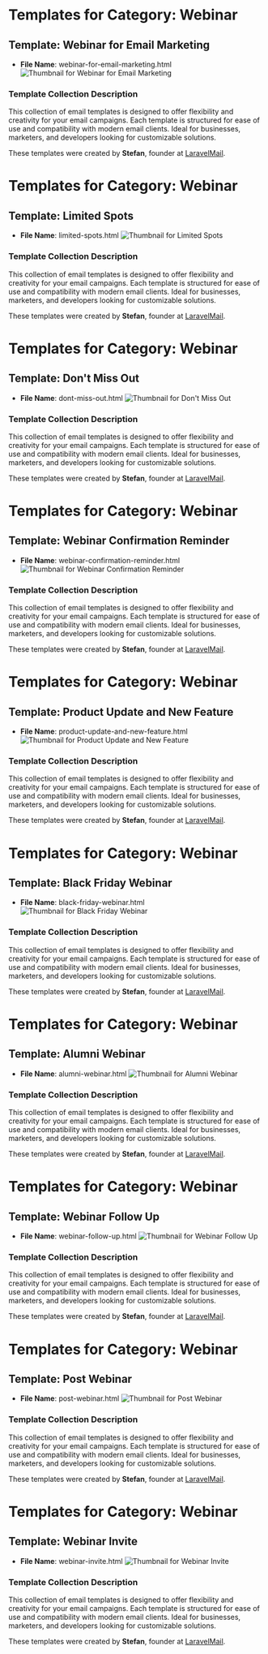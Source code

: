 # Templates for Category: Webinar

## Template: Webinar for Email Marketing
- **File Name**: webinar-for-email-marketing.html
![Thumbnail for Webinar for Email Marketing](./webinar-for-email-marketing.png)

### Template Collection Description
This collection of email templates is designed to offer flexibility and creativity for your email campaigns. Each template is structured for ease of use and compatibility with modern email clients. Ideal for businesses, marketers, and developers looking for customizable solutions.

These templates were created by **Stefan**, founder at [LaravelMail](https://laravelmail.com).

# Templates for Category: Webinar

## Template: Limited Spots
- **File Name**: limited-spots.html
![Thumbnail for Limited Spots](./limited-spots.png)

### Template Collection Description
This collection of email templates is designed to offer flexibility and creativity for your email campaigns. Each template is structured for ease of use and compatibility with modern email clients. Ideal for businesses, marketers, and developers looking for customizable solutions.

These templates were created by **Stefan**, founder at [LaravelMail](https://laravelmail.com).

# Templates for Category: Webinar

## Template: Don't Miss Out
- **File Name**: dont-miss-out.html
![Thumbnail for Don't Miss Out](./dont-miss-out.png)

### Template Collection Description
This collection of email templates is designed to offer flexibility and creativity for your email campaigns. Each template is structured for ease of use and compatibility with modern email clients. Ideal for businesses, marketers, and developers looking for customizable solutions.

These templates were created by **Stefan**, founder at [LaravelMail](https://laravelmail.com).

# Templates for Category: Webinar

## Template: Webinar Confirmation Reminder
- **File Name**: webinar-confirmation-reminder.html
![Thumbnail for Webinar Confirmation Reminder](./webinar-confirmation-reminder.png)

### Template Collection Description
This collection of email templates is designed to offer flexibility and creativity for your email campaigns. Each template is structured for ease of use and compatibility with modern email clients. Ideal for businesses, marketers, and developers looking for customizable solutions.

These templates were created by **Stefan**, founder at [LaravelMail](https://laravelmail.com).

# Templates for Category: Webinar

## Template: Product Update and New Feature
- **File Name**: product-update-and-new-feature.html
![Thumbnail for Product Update and New Feature](./product-update-and-new-feature.png)

### Template Collection Description
This collection of email templates is designed to offer flexibility and creativity for your email campaigns. Each template is structured for ease of use and compatibility with modern email clients. Ideal for businesses, marketers, and developers looking for customizable solutions.

These templates were created by **Stefan**, founder at [LaravelMail](https://laravelmail.com).

# Templates for Category: Webinar

## Template: Black Friday Webinar
- **File Name**: black-friday-webinar.html
![Thumbnail for Black Friday Webinar](./black-friday-webinar.png)

### Template Collection Description
This collection of email templates is designed to offer flexibility and creativity for your email campaigns. Each template is structured for ease of use and compatibility with modern email clients. Ideal for businesses, marketers, and developers looking for customizable solutions.

These templates were created by **Stefan**, founder at [LaravelMail](https://laravelmail.com).

# Templates for Category: Webinar

## Template: Alumni Webinar
- **File Name**: alumni-webinar.html
![Thumbnail for Alumni Webinar](./alumni-webinar.png)

### Template Collection Description
This collection of email templates is designed to offer flexibility and creativity for your email campaigns. Each template is structured for ease of use and compatibility with modern email clients. Ideal for businesses, marketers, and developers looking for customizable solutions.

These templates were created by **Stefan**, founder at [LaravelMail](https://laravelmail.com).

# Templates for Category: Webinar

## Template: Webinar Follow Up
- **File Name**: webinar-follow-up.html
![Thumbnail for Webinar Follow Up](./webinar-follow-up.png)

### Template Collection Description
This collection of email templates is designed to offer flexibility and creativity for your email campaigns. Each template is structured for ease of use and compatibility with modern email clients. Ideal for businesses, marketers, and developers looking for customizable solutions.

These templates were created by **Stefan**, founder at [LaravelMail](https://laravelmail.com).

# Templates for Category: Webinar

## Template: Post Webinar
- **File Name**: post-webinar.html
![Thumbnail for Post Webinar](./post-webinar.png)

### Template Collection Description
This collection of email templates is designed to offer flexibility and creativity for your email campaigns. Each template is structured for ease of use and compatibility with modern email clients. Ideal for businesses, marketers, and developers looking for customizable solutions.

These templates were created by **Stefan**, founder at [LaravelMail](https://laravelmail.com).

# Templates for Category: Webinar

## Template: Webinar Invite
- **File Name**: webinar-invite.html
![Thumbnail for Webinar Invite](./webinar-invite.png)

### Template Collection Description
This collection of email templates is designed to offer flexibility and creativity for your email campaigns. Each template is structured for ease of use and compatibility with modern email clients. Ideal for businesses, marketers, and developers looking for customizable solutions.

These templates were created by **Stefan**, founder at [LaravelMail](https://laravelmail.com).

